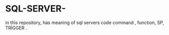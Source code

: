 # SQL-SERVER-
in this repository,  has meaning of sql servers code command , function,  SP, TRİGGER .
